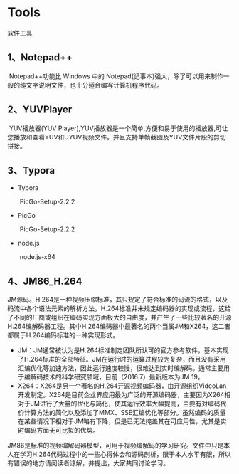 # Tools
软件工具





## 1、Notepad++ 

​		Notepad++功能比 Windows 中的 Notepad(记事本)强大，除了可以用来制作一般的纯文字说明文件，也十分适合编写计算机程序代码。







## 2、YUVPlayer

​		YUV播放器(YUV Player),YUV播放器是一个简单,方便和易于使用的播放器,可让您播放和查看YUV和UYUV视频文件。并且支持单帧截图及YUV文件片段的剪切拼接。





## 3、Typora

- Typora

  ​	PicGo-Setup-2.2.2

- PicGo

  ​	PicGo-Setup-2.2.2

- node.js

  ​	node.js-x64



## 4、JM86_H.264

​         JM源码。H.264是一种视频压缩标准，其只规定了符合标准的码流的格式，以及码流中各个语法元素的解析方法。H.264标准并未规定编码器的实现或流程，这给了不同的厂商或组织在编码实现方面极大的自由度，并产生了一些比较著名的开源H.264编解码器工程。其中H.264编码器中最著名的两个当属JM和X264，这二者都属于H.264编码标准的一种实现形式。

- JM：JM通常被认为是H.264标准制定团队所认可的官方参考软件，基本实现了H.264标准的全部特征。JM在运行时的运算过程较为复杂，而且没有采用汇编优化等加速方法，因此运行速度较慢，很难达到实时编解码。通常主要用于编解码技术的科学研究领域，目前（2016.7）最新版本为JM 19。
- X264：X264是另一个著名的H.264开源视频编码器，由开源组织VideoLan开发制定。X264是目前企业界应用最为广泛的开源编码器，主要因为X264相对于JM进行了大量的优化与简化，使其运行效率大幅提高，主要有对编码代价计算方法的简化以及添加了MMX、SSE汇编优化等部分。虽然编码的质量在某些情况下相对于JM略有下降，但是已无法掩盖其在可应用性，尤其是实时编码方面无可比拟的优势。

​       JM86是标准的视频编解码器模型，可用于视频编解码的学习研究。文件中只是本人在学习H.264代码过程中的一些心得体会和源码剖析，限于本人水平有限，所以有错误的地方请阅读者谅解，并提出，大家共同讨论学习。



